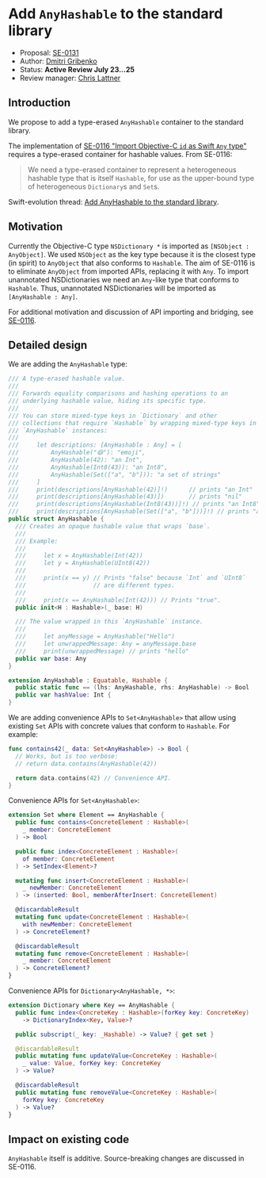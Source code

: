 # Add `AnyHashable` to the standard library

* Proposal: [SE-0131](0131-anyhashable.md)
* Author: [Dmitri Gribenko](https://github.com/gribozavr)
* Status: **Active Review July 23...25**
* Review manager: [Chris Lattner](http://github.com/lattner)

## Introduction

We propose to add a type-erased `AnyHashable` container to the
standard library.

The implementation of [SE-0116 "Import Objective-C `id` as Swift `Any`
type"](0116-id-as-any.md) requires a type-erased container for
hashable values.  From SE-0116:

> We need a type-erased container to represent a heterogeneous
> hashable type that is itself `Hashable`, for use as the upper-bound
> type of heterogeneous `Dictionary`s and `Set`s.

Swift-evolution thread: [Add AnyHashable to the standard library](https://lists.swift.org/pipermail/swift-evolution/Week-of-Mon-20160718/025264.html).

## Motivation

Currently the Objective-C type `NSDictionary *` is imported as
`[NSObject : AnyObject]`.  We used `NSObject` as the key type because
it is the closest type (in spirit) to `AnyObject` that also conforms
to `Hashable`.  The aim of SE-0116 is to eliminate `AnyObject` from
imported APIs, replacing it with `Any`.  To import unannotated
NSDictionaries we need an `Any`-like type that conforms to `Hashable`.
Thus, unannotated NSDictionaries will be imported as `[AnyHashable :
Any]`.

For additional motivation and discussion of API importing and
bridging, see [SE-0116](0116-id-as-any.md).

## Detailed design

We are adding the `AnyHashable` type:

```swift
/// A type-erased hashable value.
///
/// Forwards equality comparisons and hashing operations to an
/// underlying hashable value, hiding its specific type.
///
/// You can store mixed-type keys in `Dictionary` and other
/// collections that require `Hashable` by wrapping mixed-type keys in
/// `AnyHashable` instances:
///
///     let descriptions: [AnyHashable : Any] = [
///         AnyHashable("😄"): "emoji",
///         AnyHashable(42): "an Int",
///         AnyHashable(Int8(43)): "an Int8",
///         AnyHashable(Set(["a", "b"])): "a set of strings"
///     ]
///     print(descriptions[AnyHashable(42)]!)      // prints "an Int"
///     print(descriptions[AnyHashable(43)])       // prints "nil"
///     print(descriptions[AnyHashable(Int8(43))]!) // prints "an Int8"
///     print(descriptions[AnyHashable(Set(["a", "b"]))]!) // prints "a set of strings"
public struct AnyHashable {
  /// Creates an opaque hashable value that wraps `base`.
  ///
  /// Example:
  ///
  ///     let x = AnyHashable(Int(42))
  ///     let y = AnyHashable(UInt8(42))
  ///
  ///     print(x == y) // Prints "false" because `Int` and `UInt8`
  ///                   // are different types.
  ///
  ///     print(x == AnyHashable(Int(42))) // Prints "true".
  public init<H : Hashable>(_ base: H)

  /// The value wrapped in this `AnyHashable` instance.
  ///
  ///     let anyMessage = AnyHashable("Hello")
  ///     let unwrappedMessage: Any = anyMessage.base
  ///     print(unwrappedMessage) // prints "hello"
  public var base: Any
}

extension AnyHashable : Equatable, Hashable {
  public static func == (lhs: AnyHashable, rhs: AnyHashable) -> Bool
  public var hashValue: Int {
}

```

We are adding convenience APIs to `Set<AnyHashable>` that allow using
existing `Set` APIs with concrete values that conform to `Hashable`.
For example:

```swift
func contains42(_ data: Set<AnyHashable>) -> Bool {
  // Works, but is too verbose:
  // return data.contains(AnyHashable(42))

  return data.contains(42) // Convenience API.
}
```

Convenience APIs for `Set<AnyHashable>`:

```swift
extension Set where Element == AnyHashable {
  public func contains<ConcreteElement : Hashable>(
    _ member: ConcreteElement
  ) -> Bool

  public func index<ConcreteElement : Hashable>(
    of member: ConcreteElement
  ) -> SetIndex<Element>?

  mutating func insert<ConcreteElement : Hashable>(
    _ newMember: ConcreteElement
  ) -> (inserted: Bool, memberAfterInsert: ConcreteElement)

  @discardableResult
  mutating func update<ConcreteElement : Hashable>(
    with newMember: ConcreteElement
  ) -> ConcreteElement?

  @discardableResult
  mutating func remove<ConcreteElement : Hashable>(
    _ member: ConcreteElement
  ) -> ConcreteElement?
}
```

Convenience APIs for `Dictionary<AnyHashable, *>`:

```swift
extension Dictionary where Key == AnyHashable {
  public func index<ConcreteKey : Hashable>(forKey key: ConcreteKey)
    -> DictionaryIndex<Key, Value>?

  public subscript(_ key: _Hashable) -> Value? { get set }

  @discardableResult
  public mutating func updateValue<ConcreteKey : Hashable>(
    _ value: Value, forKey key: ConcreteKey
  ) -> Value?

  @discardableResult
  public mutating func removeValue<ConcreteKey : Hashable>(
    forKey key: ConcreteKey
  ) -> Value?
}
```

## Impact on existing code

`AnyHashable` itself is additive.  Source-breaking changes are
discussed in SE-0116.

